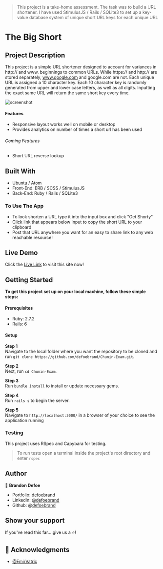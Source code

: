 > This project is a take-home assessment. The task was to build a URL shortener. I have used StimulusJS / Rails / SQLite3 to set up a key-value database system of unique short URL keys for each unique URL

# The Big Short 

## Project Description

This project is a simple URL shortener designed to account for variances in http:// and www. beginnings to common URLs. While https:// and http:// are stored separately, www.google.com and google.com are not. Each unique URL is assigned a 10 character key. Each 10 character key is randomly generated from upper and lower case letters, as well as all digits. Inputting the exact same URL will return the same short key every time. 

![screenshot](public/images/screenshot1.png)

#### Features
-   Responsive layout works well on mobile or desktop
-   Provides analytics on number of times a short url has been used

###### Coming Features

-   Short URL reverse lookup

## Built With

-   Ubuntu / Atom
-   Front-End: ERB / SCSS / StimulusJS
-   Back-End: Ruby / Rails / SQLite3

### To Use The App
-   To look shorten a URL type it into the input box and click "Get Shorty"
-   Click link that appears below input to copy the short URL to your clipboard
-   Post that URL anywhere you want for an easy to share link to any web reachable resource!


## Live Demo

Click the [Live Link](https://domain-here/) to visit this site now!

## Getting Started

**To get this project set up on your local machine, follow these simple steps:**
#### Prerequisites

-   Ruby: 2.7.2
-   Rails: 6

#### Setup

**Step 1**<br>
Navigate to the local folder where you want the repository to be cloned and run
`git clone https://github.com/defoebrand/Chunin-Exam.git`.<br>

**Step 2**<br>
Next, run `cd Chunin-Exam`.<br>

**Step 3**<br>
Run `bundle install` to install or update necessary gems.<br>

**Step 4**<br>
Run `rails s` to begin the server.<br>

**Step 5**<br>
Navigate to `http://localhost:3000/` in a browser of your choice to see the application running<br>

### Testing
This project uses RSpec and Capybara for testing.
> To run tests open a terminal inside the project's root directory and enter `rspec`

## Author

👤 **Brandon Defoe**

-   Portfolio: [defoebrand](https://www.defoebrand.com)
-   LinkedIn: [@defoebrand](https://www.linkedin.com/in/defoebrand/)
-   Github: [@defoebrand](https://github.com/defoebrand)

## Show your support

If you've read this far....give us a ⭐️!

## :clap: Acknowledgments

-   [@EmirVatric](https://github.com/EmirVatric)
